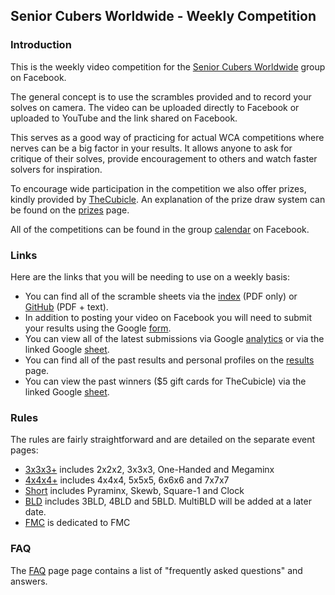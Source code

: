 ## Senior Cubers Worldwide - Weekly Competition

### Introduction

This is the weekly video competition for the [Senior Cubers Worldwide](https://www.facebook.com/groups/1604105099735401/?ref=bookmarks) group on Facebook.

The general concept is to use the scrambles provided and to record your solves on camera. The video can be uploaded directly to Facebook or uploaded to YouTube and the link shared on Facebook.

This serves as a good way of practicing for actual WCA competitions where nerves can be a big factor in your results. It allows anyone to ask for critique of their solves, provide encouragement to others and watch faster solvers for inspiration.

To encourage wide participation in the competition we also offer prizes, kindly provided by [TheCubicle](https://www.thecubicle.com/). An explanation of the prize draw system can be found on the [prizes](prizes/README.md) page.

All of the competitions can be found in the group [calendar](https://www.facebook.com/groups/1604105099735401/events/?source=4&action_history=null&filter=calendar) on Facebook.



### Links

Here are the links that you will be needing to use on a weekly basis:

- You can find all of the scramble sheets via the [index](scrambles/README.md) (PDF only) or [GitHub](https://github.com/Logiqx/scw-comp/tree/master/docs/scrambles) (PDF + text).
- In addition to posting your video on Facebook you will need to submit your results using the Google [form](submit.html).
- You can view all of the latest submissions via Google [analytics](analytics.html) or via the linked Google [sheet](responses.html).
- You can find all of the past results and personal profiles on the [results](results/README.md) page.
- You can view the past winners ($5 gift cards for TheCubicle) via the linked Google [sheet](winners.html).



### Rules

The rules are fairly straightforward and are detailed on the separate event pages:

- [3x3x3+](rules/333+.md) includes 2x2x2, 3x3x3, One-Handed and Megaminx
- [4x4x4+](rules/444+.md) includes 4x4x4, 5x5x5, 6x6x6 and 7x7x7
- [Short](rules/short.md) includes Pyraminx, Skewb, Square-1 and Clock
- [BLD](rules/bld.md) includes 3BLD, 4BLD and 5BLD. MultiBLD will be added at a later date.
- [FMC](rules/fmc.md) is dedicated to FMC



### FAQ

The [FAQ](FAQ.md) page page contains a list of "frequently asked questions" and answers.



<!-- Global site tag (gtag.js) - Google Analytics -->

<script async src="https://www.googletagmanager.com/gtag/js?id=UA-86348435-3"></script>
<script>window.dataLayer = window.dataLayer || []; function gtag() {dataLayer.push(arguments);} gtag('js', new Date()); gtag('config', 'UA-86348435-3');</script>

